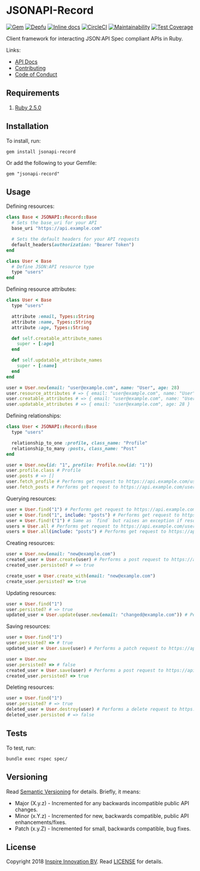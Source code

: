 # JSONAPI-Record

[![Gem](https://img.shields.io/gem/v/jsonapi-record.svg?style=flat)](http://rubygems.org/gems/jsonapi-record)
[![Depfu](https://badges.depfu.com/badges/adeedb0010fe47bd4696dbae47861162/overview.svg)](https://depfu.com/github/InspireNL/jsonapi-record?project_id=5748)
[![Inline docs](http://inch-ci.org/github/InspireNL/jsonapi-record.svg?branch=master&style=shields)](http://inch-ci.org/github/InspireNL/jsonapi-record)
[![CircleCI](https://circleci.com/gh/InspireNL/jsonapi-record.svg?style=svg)](https://circleci.com/gh/InspireNL/jsonapi-record)
[![Maintainability](https://api.codeclimate.com/v1/badges/199dc1ae2e10dbd79e9c/maintainability)](https://codeclimate.com/github/InspireNL/jsonapi-record/maintainability)
[![Test Coverage](https://api.codeclimate.com/v1/badges/199dc1ae2e10dbd79e9c/test_coverage)](https://codeclimate.com/github/InspireNL/jsonapi-record/test_coverage)

Client framework for interacting JSON:API Spec compliant APIs in Ruby.

Links:

  - [API Docs](https://www.rubydoc.info/gems/jsonapi-record)
  - [Contributing](https://github.com/InspireNL/jsonapi-record/blob/master/CONTRIBUTING.md)
  - [Code of Conduct](https://github.com/InspireNL/jsonapi-record/blob/master/CODE_OF_CONDUCT.md)

## Requirements

1. [Ruby 2.5.0](https://www.ruby-lang.org)

## Installation

To install, run:

```
gem install jsonapi-record
```

Or add the following to your Gemfile:

```
gem "jsonapi-record"
```

## Usage

Defining resources:

```ruby
class Base < JSONAPI::Record::Base
  # Sets the base_uri for your API
  base_uri "https://api.example.com"

  # Sets the default headers for your API requests
  default_headers(authorization: "Bearer Token")
end

class User < Base
  # Define JSON:API resource type
  type "users"
end
```

Defining resource attributes:

```ruby
class User < Base
  type "users"

  attribute :email, Types::String
  attribute :name, Types::String
  attribute :age, Types::String

  def self.creatable_attribute_names
    super - [:age]
  end

  def self.updatable_attribute_names
    super - [:name]
  end
end

user = User.new(email: "user@example.com", name: "User", age: 28)
user.resource_attributes # => { email: "user@example.com", name: "User", age: 28 }
user.creatable_attributes # => { email: "user@example.com", name: "User" }
user.updatable_attributes # => { email: "user@example.com", age: 28 }
```

Defining relationships:

```ruby
class User < JSONAPI::Record::Base
  type "users"

  relationship_to_one :profile, class_name: "Profile"
  relationship_to_many :posts, class_name: "Post"
end

user = User.new(id: "1", profile: Profile.new(id: "1"))
user.profile.class # Profile
user.posts # => []
user.fetch_profile # Performs get request to https://api.example.com/users/1/profile
user.fetch_posts # Performs get request to https://api.example.com/users/1/posts
```

Querying resources:

```ruby
user = User.find("1") # Performs get request to https://api.example.com/users/1
user = User.find("1", include: "posts") # Performs get request to https://api.example.com/users/1?include="posts"
user = User.find!("1") # Same as `find` but raises an exception if resource not found
users = User.all # Performs get request to https://api.example.com/users
users = User.all(include: "posts") # Performs get request to https://api.example.com/users?include="posts"
```

Creating resources:

```ruby
user = User.new(email: "new@example.com")
created_user = User.create(user) # Performs a post request to https://api.example.com/users
created_user.persisted? # => true
```

```ruby
create_user = User.create_with(email: "new@example.com")
create_user.persisted? => true
```

Updating resources:

```ruby
user = User.find("1")
user.persisted? # => true
updated_user = User.update(user.new(email: "changed@example.com")) # Performs a patch request to https://api.example.com/users/1
```

Saving resources:

```ruby
user = User.find("1")
user.persisted? => # true
updated_user = User.save(user) # Performs a patch request to https://api.example.com/users/1

user = User.new
user.persisted? => # false
created_user = User.save(user) # Performs a post request to https://api.example.com/users
created_user.persisted? => true
```

Deleting resources:

```ruby
user = User.find("1")
user.persisted? # => true
deleted_user = User.destroy(user) # Performs a delete request to https://api.example.com/users/1
deleted_user.persisted # => false
```

## Tests

To test, run:

```
bundle exec rspec spec/
```

## Versioning

Read [Semantic Versioning](https://semver.org) for details. Briefly, it means:

- Major (X.y.z) - Incremented for any backwards incompatible public API changes.
- Minor (x.Y.z) - Incremented for new, backwards compatible, public API enhancements/fixes.
- Patch (x.y.Z) - Incremented for small, backwards compatible, bug fixes.

## License

Copyright 2018 [Inspire Innovation BV](https://inspire.nl).
Read [LICENSE](LICENSE) for details.
